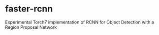 # faster-rcnn
Experimental Torch7 implementation of RCNN for Object Detection with a Region Proposal Network
